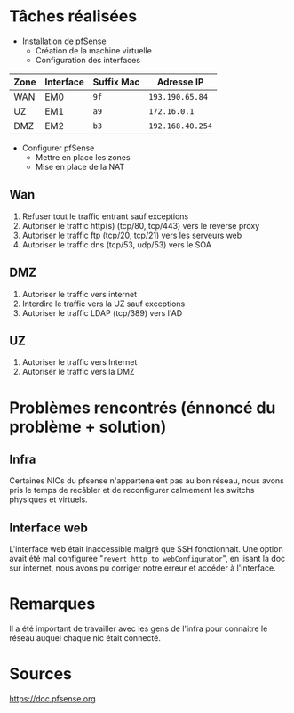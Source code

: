 # Tâches réalisées

* Installation de pfSense
  * Création de la machine virtuelle
  * Configuration des interfaces

| Zone | Interface | Suffix Mac | Adresse IP |
| ---- | --- | --- | -- |
| WAN | EM0 | `9f` | `193.190.65.84` |
| UZ | EM1 | `a9` | `172.16.0.1` |
| DMZ | EM2 | `b3` | `192.168.40.254` |

* Configurer pfSense
  * Mettre en place les zones
  * Mise en place de la NAT

## Wan

1. Refuser tout le traffic entrant sauf exceptions
1. Autoriser le traffic http(s) (tcp/80, tcp/443) vers le reverse proxy
1. Autoriser le traffic ftp (tcp/20, tcp/21) vers les serveurs web
1. Autoriser le traffic dns (tcp/53, udp/53) vers le SOA

## DMZ

1. Autoriser le traffic vers internet
1. Interdire le traffic vers la UZ sauf exceptions
1. Autoriser le traffic LDAP (tcp/389) vers l'AD

## UZ

1. Autoriser le traffic vers Internet
1. Autoriser le traffic vers la DMZ

# Problèmes rencontrés (énnoncé du problème + solution)

## Infra

Certaines NICs du pfsense n'appartenaient pas au bon réseau, nous avons pris le temps de recâbler et de reconfigurer calmement les switchs physiques et virtuels.

## Interface web

L'interface web était inaccessible malgré que SSH fonctionnait. Une option avait été mal configurée "`revert http to webConfigurator`", en lisant la doc sur internet, nous avons pu corriger notre erreur et accéder à l'interface.

# Remarques

Il a été important de travailler avec les gens de l'infra pour connaitre le réseau auquel chaque nic était connecté.

# Sources

<https://doc.pfsense.org>
